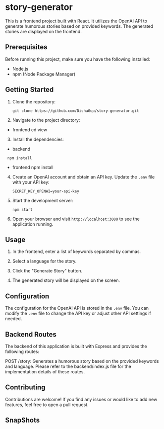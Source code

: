 # story-generator

This is a frontend project built with React. It utilizes the OpenAI API to generate humorous stories based on provided keywords. The generated stories are displayed on the frontend.

## Prerequisites

Before running this project, make sure you have the following installed:

- Node.js
- npm (Node Package Manager)

## Getting Started

1. Clone the repository:

   ```shell
   git clone https://github.com/DishaGup/story-generator.git
   ```

2. Navigate to the project directory:

  - frontend
    cd view
  
3. Install the dependencies:
  
  - backend
   ```shell
    npm install
   ```
  - frontend
    npm install

4. Create an OpenAI account and obtain an API key. Update the `.env` file with your API key:

   ```
   SECRET_KEY_OPENAI=your-api-key
   ```

5. Start the development server:

   ```shell
   npm start
   ```

6. Open your browser and visit `http://localhost:3000` to see the application running.
   

## Usage

1. In the frontend, enter a list of keywords separated by commas.

2. Select a language for the story.

3. Click the "Generate Story" button.

4. The generated story will be displayed on the screen.

## Configuration

The configuration for the OpenAI API is stored in the `.env` file. You can modify the `.env` file to change the API key or adjust other API settings if needed.


## Backend Routes
The backend of this application is built with Express and provides the following routes:

POST /story: Generates a humorous story based on the provided keywords and language.
Please refer to the backend/index.js file for the implementation details of these routes.


## Contributing

Contributions are welcome! If you find any issues or would like to add new features, feel free to open a pull request.

## SnapShots 
